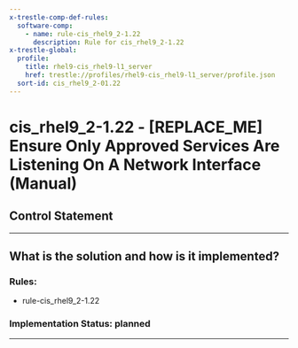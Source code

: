 ```yaml
---
x-trestle-comp-def-rules:
  software-comp:
    - name: rule-cis_rhel9_2-1.22
      description: Rule for cis_rhel9_2-1.22
x-trestle-global:
  profile:
    title: rhel9-cis_rhel9-l1_server
    href: trestle://profiles/rhel9-cis_rhel9-l1_server/profile.json
  sort-id: cis_rhel9_2-01.22
---
```


# cis_rhel9_2-1.22 - \[REPLACE_ME\] Ensure Only Approved Services Are Listening On A Network Interface (Manual)

## Control Statement

______________________________________________________________________

## What is the solution and how is it implemented?

<!-- For implementation status enter one of: implemented, partial, planned, alternative, not-applicable -->

<!-- Note that the list of rules under ### Rules: is read-only and changes will not be captured after assembly to JSON -->

<!-- Add control implementation description here for control: cis_rhel9_2-1.22 -->

### Rules:

  - rule-cis_rhel9_2-1.22

### Implementation Status: planned

______________________________________________________________________
